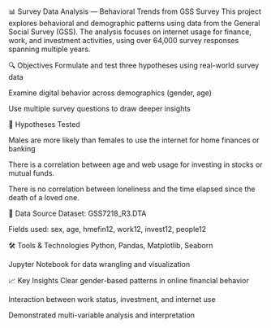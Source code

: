 📊 Survey Data Analysis — Behavioral Trends from GSS Survey
This project explores behavioral and demographic patterns using data from the General Social Survey (GSS). The analysis focuses on internet usage for finance, work, and investment activities, using over 64,000 survey responses spanning multiple years.

🔍 Objectives
Formulate and test three hypotheses using real-world survey data

Examine digital behavior across demographics (gender, age)

Use multiple survey questions to draw deeper insights

🧪 Hypotheses Tested

Males are more likely than females to use the internet for home finances or banking

There is a correlation between age and web usage for investing in stocks or mutual funds.

There is no correlation between loneliness and the time elapsed since the death of a loved one.

📂 Data Source
Dataset: GSS7218_R3.DTA

Fields used: sex, age, hmefin12, work12, invest12, people12

🛠 Tools & Technologies
Python, Pandas, Matplotlib, Seaborn

Jupyter Notebook for data wrangling and visualization

📈 Key Insights
Clear gender-based patterns in online financial behavior

Interaction between work status, investment, and internet use

Demonstrated multi-variable analysis and interpretation
